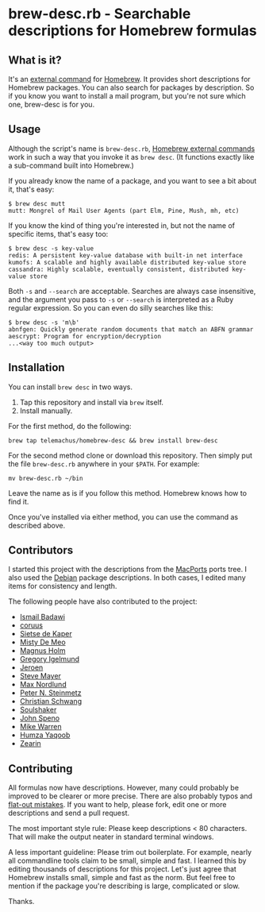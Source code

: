# brew-desc.rb - Searchable descriptions for Homebrew formulas

## What is it?

It's an [external command][ec] for [Homebrew][h]. It provides short
descriptions for Homebrew packages. You can also search for packages by
description. So if you know you want to install a mail program, but you're
not sure which one, brew-desc is for you.

[ec]: https://github.com/mxcl/homebrew/wiki/External-Commands
[h]: https://github.com/mxcl/homebrew

## Usage

Although the script's name is `brew-desc.rb`, [Homebrew external
commands][ec] work in such a way that you invoke it as `brew desc`. (It
functions exactly like a sub-command built into Homebrew.)

If you already know the name of a package, and you want to see a bit about
it, that's easy:

    $ brew desc mutt
    mutt: Mongrel of Mail User Agents (part Elm, Pine, Mush, mh, etc)

If you know the kind of thing you're interested in, but not the name of
specific items, that's easy too:

    $ brew desc -s key-value
    redis: A persistent key-value database with built-in net interface
    kumofs: A scalable and highly available distributed key-value store
    cassandra: Highly scalable, eventually consistent, distributed key-value store

Both `-s` and `--search` are acceptable. Searches are always case
insensitive, and the argument you pass to `-s` or `--search` is interpreted
as a Ruby regular expression. So you can even do silly searches like this:

    $ brew desc -s 'm\b'
    abnfgen: Quickly generate random documents that match an ABFN grammar
    aescrypt: Program for encryption/decryption
    ...<way too much output>

## Installation

You can install `brew desc` in two ways.

1. Tap this repository and install via `brew` itself.
1. Install manually.

For the first method, do the following:

    brew tap telemachus/homebrew-desc && brew install brew-desc

For the second method clone or download this repository. Then simply put
the file `brew-desc.rb` anywhere in your `$PATH`. For example:

    mv brew-desc.rb ~/bin

Leave the name as is if you follow this method. Homebrew knows how to find
it.

Once you've installed via either method, you can use the command as
described above.

## Contributors

I started this project with the descriptions from the
[MacPorts](http://www.macports.org/) ports tree. I also used the
[Debian](http://www.debian.org/) package descriptions. In both cases,
I edited many items for consistency and length.

The following people have also contributed to the project:

+ [Ismail Badawi](https://github.com/isbadawi)
+ [coruus](https://github.com/coruus)
+ [Sietse de Kaper](https://github.com/targeter)
+ [Misty De Meo](https://github.com/mistydemeo)
+ [Magnus Holm](https://github.com/judofyr)
+ [Gregory Igelmund](https://github.com/grekko)
+ [Jeroen](https://github.com/osscca)
+ [Steve Mayer](https://github.com/mayersj1)
+ [Max Nordlund](https://github.com/maxnordlund)
+ [Peter N. Steinmetz](https://github.com/PeterNSteinmetz)
+ [Christian Schwang](https://github.com/CSchwang)
+ [Soulshaker](https://github.com/soulshaker)
+ [John Speno](https://github.com/JohnSpeno)
+ [Mike Warren](https://github.com/workmade)
+ [Humza Yaqoob](https://github.com/secondplanet)
+ [Zearin](https://github.com/Zearin)

## Contributing

All formulas now have descriptions. However, many could probably be
improved to be clearer or more precise. There are also probably typos and
[flat-out mistakes][oops]. If you want to help, please fork, edit one or
more descriptions and send a pull request.

[oops]: https://github.com/telemachus/homebrew-desc/issues/47

The most important style rule: Please keep descriptions &lt; 80 characters.
That will make the output neater in standard terminal windows.

A less important guideline: Please trim out boilerplate. For example,
nearly all commandline tools claim to be small, simple and fast. I learned
this by editing thousands of descriptions for this project. Let's just
agree that Homebrew installs small, simple and fast as the norm. But feel
free to mention if the package you're describing is large, complicated or
slow.

Thanks.

